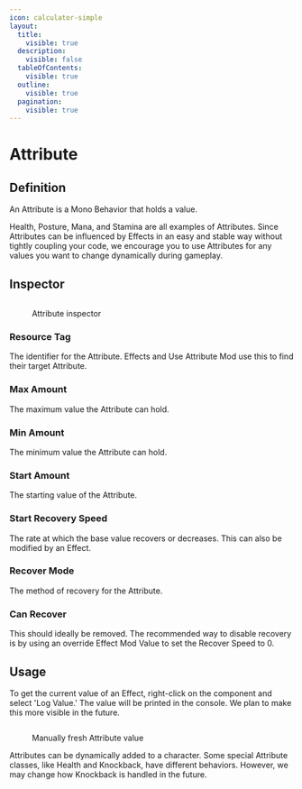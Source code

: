 ```yaml
---
icon: calculator-simple
layout:
  title:
    visible: true
  description:
    visible: false
  tableOfContents:
    visible: true
  outline:
    visible: true
  pagination:
    visible: true
---
```


# Attribute

## Definition

An Attribute is a Mono Behavior that holds a value.&#x20;

Health, Posture, Mana, and Stamina are all examples of Attributes. Since Attributes can be influenced by Effects in an easy and stable way without tightly coupling your code, we encourage you to use Attributes for any values you want to change dynamically during gameplay.

## Inspector

<figure><img src="https://lh7-rt.googleusercontent.com/docsz/AD_4nXdzH0lWMXRFekXlnYJLnE6aSp3BuYEL3pCnC4vF-3j2jA6vYu2E9ZNVjF-GVsSuELzg3jdu9L1UEpSoEYtowopJg0KJ2tGNJar7Kaq5mQJ-k-SoAlFjIXIQVAcL2S-6trp8_2hV194AEHu2ywtVpRb2T-87?key=wjgYipemgHjXa5pb_ZH-6A" alt=""><figcaption><p>Attribute inspector</p></figcaption></figure>

### **Resource Tag**

The identifier for the Attribute. Effects and Use Attribute Mod use this to find their target Attribute.

### **Max Amount**

The maximum value the Attribute can hold.

### **Min Amount**

The minimum value the Attribute can hold.

### **Start Amount**

The starting value of the Attribute.

### **Start Recovery Speed**

The rate at which the base value recovers or decreases. This can also be modified by an Effect.

### **Recover Mode**

The method of recovery for the Attribute.

### **Can Recover**

This should ideally be removed. The recommended way to disable recovery is by using an override Effect Mod Value to set the Recover Speed to 0.

## Usage

To get the current value of an Effect, right-click on the component and select 'Log Value.' The value will be printed in the console. We plan to make this more visible in the future.

<figure><img src="https://lh7-rt.googleusercontent.com/docsz/AD_4nXfXSzFuC_aabfdXxVYauQ4AYg0LOTPOY8J4c4hAqkQPIDuTbr7YO6PO89B73cG1ctSK_OVXIKUn4wr_hGMWHRTvSvXnPM5kP5naU0ukmu6moXmt7u0WsQKI2uQoKz4Hr3EE_Xp0EQn8CZPSSHn0a7ZsunFC?key=wjgYipemgHjXa5pb_ZH-6A" alt=""><figcaption><p>Manually fresh Attribute value</p></figcaption></figure>

Attributes can be dynamically added to a character. Some special Attribute classes, like Health and Knockback, have different behaviors. However, we may change how Knockback is handled in the future.





